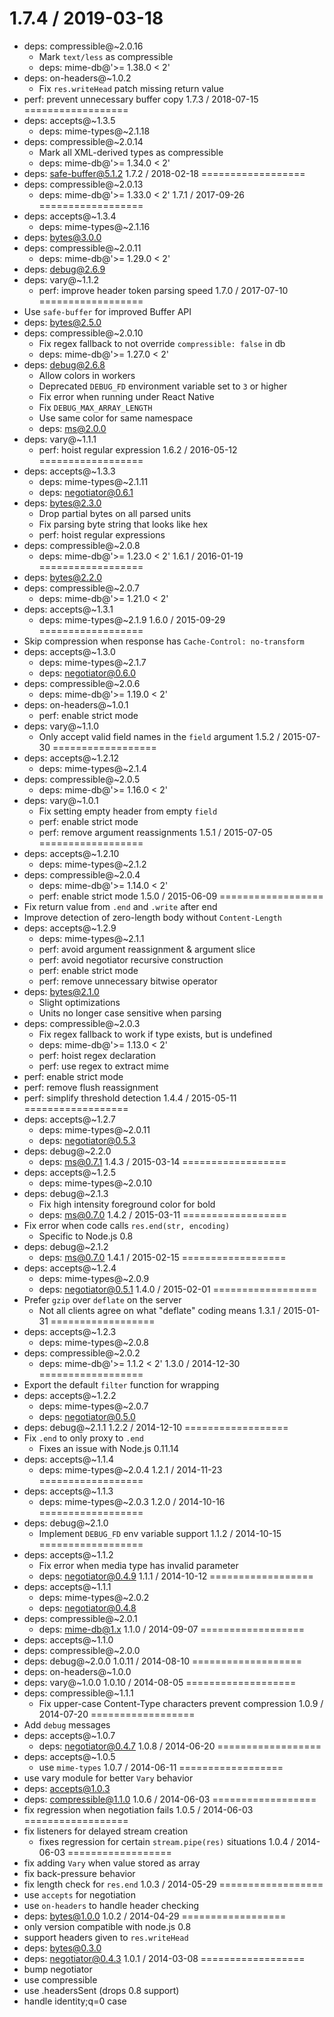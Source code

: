 1.7.4 / 2019-03-18
==================
  * deps: compressible@~2.0.16
    - Mark `text/less` as compressible
    - deps: mime-db@'>= 1.38.0 < 2'
  * deps: on-headers@~1.0.2
    - Fix `res.writeHead` patch missing return value
  * perf: prevent unnecessary buffer copy
1.7.3 / 2018-07-15
==================
  * deps: accepts@~1.3.5
    - deps: mime-types@~2.1.18
  * deps: compressible@~2.0.14
    - Mark all XML-derived types as compressible
    - deps: mime-db@'>= 1.34.0 < 2'
  * deps: safe-buffer@5.1.2
1.7.2 / 2018-02-18
==================
  * deps: compressible@~2.0.13
    - deps: mime-db@'>= 1.33.0 < 2'
1.7.1 / 2017-09-26
==================
  * deps: accepts@~1.3.4
    - deps: mime-types@~2.1.16
  * deps: bytes@3.0.0
  * deps: compressible@~2.0.11
    - deps: mime-db@'>= 1.29.0 < 2'
  * deps: debug@2.6.9
  * deps: vary@~1.1.2
    - perf: improve header token parsing speed
1.7.0 / 2017-07-10
==================
  * Use `safe-buffer` for improved Buffer API
  * deps: bytes@2.5.0
  * deps: compressible@~2.0.10
    - Fix regex fallback to not override `compressible: false` in db
    - deps: mime-db@'>= 1.27.0 < 2'
  * deps: debug@2.6.8
    - Allow colors in workers
    - Deprecated `DEBUG_FD` environment variable set to `3` or higher
    - Fix error when running under React Native
    - Fix `DEBUG_MAX_ARRAY_LENGTH`
    - Use same color for same namespace
    - deps: ms@2.0.0
  * deps: vary@~1.1.1
    - perf: hoist regular expression
1.6.2 / 2016-05-12
==================
  * deps: accepts@~1.3.3
    - deps: mime-types@~2.1.11
    - deps: negotiator@0.6.1
  * deps: bytes@2.3.0
    - Drop partial bytes on all parsed units
    - Fix parsing byte string that looks like hex
    - perf: hoist regular expressions
  * deps: compressible@~2.0.8
    - deps: mime-db@'>= 1.23.0 < 2'
1.6.1 / 2016-01-19
==================
  * deps: bytes@2.2.0
  * deps: compressible@~2.0.7
    - deps: mime-db@'>= 1.21.0 < 2'
  * deps: accepts@~1.3.1
    - deps: mime-types@~2.1.9
1.6.0 / 2015-09-29
==================
  * Skip compression when response has `Cache-Control: no-transform`
  * deps: accepts@~1.3.0
    - deps: mime-types@~2.1.7
    - deps: negotiator@0.6.0
  * deps: compressible@~2.0.6
    - deps: mime-db@'>= 1.19.0 < 2'
  * deps: on-headers@~1.0.1
    - perf: enable strict mode
  * deps: vary@~1.1.0
    - Only accept valid field names in the `field` argument
1.5.2 / 2015-07-30
==================
  * deps: accepts@~1.2.12
    - deps: mime-types@~2.1.4
  * deps: compressible@~2.0.5
    - deps: mime-db@'>= 1.16.0 < 2'
  * deps: vary@~1.0.1
    - Fix setting empty header from empty `field`
    - perf: enable strict mode
    - perf: remove argument reassignments
1.5.1 / 2015-07-05
==================
  * deps: accepts@~1.2.10
    - deps: mime-types@~2.1.2
  * deps: compressible@~2.0.4
    - deps: mime-db@'>= 1.14.0 < 2'
    - perf: enable strict mode
1.5.0 / 2015-06-09
==================
  * Fix return value from `.end` and `.write` after end
  * Improve detection of zero-length body without `Content-Length`
  * deps: accepts@~1.2.9
    - deps: mime-types@~2.1.1
    - perf: avoid argument reassignment & argument slice
    - perf: avoid negotiator recursive construction
    - perf: enable strict mode
    - perf: remove unnecessary bitwise operator
  * deps: bytes@2.1.0
    - Slight optimizations
    - Units no longer case sensitive when parsing
  * deps: compressible@~2.0.3
    - Fix regex fallback to work if type exists, but is undefined
    - deps: mime-db@'>= 1.13.0 < 2'
    - perf: hoist regex declaration
    - perf: use regex to extract mime
  * perf: enable strict mode
  * perf: remove flush reassignment
  * perf: simplify threshold detection
1.4.4 / 2015-05-11
==================
  * deps: accepts@~1.2.7
    - deps: mime-types@~2.0.11
    - deps: negotiator@0.5.3
  * deps: debug@~2.2.0
    - deps: ms@0.7.1
1.4.3 / 2015-03-14
==================
  * deps: accepts@~1.2.5
    - deps: mime-types@~2.0.10
  * deps: debug@~2.1.3
    - Fix high intensity foreground color for bold
    - deps: ms@0.7.0
1.4.2 / 2015-03-11
==================
  * Fix error when code calls `res.end(str, encoding)`
    - Specific to Node.js 0.8
  * deps: debug@~2.1.2
    - deps: ms@0.7.0
1.4.1 / 2015-02-15
==================
  * deps: accepts@~1.2.4
    - deps: mime-types@~2.0.9
    - deps: negotiator@0.5.1
1.4.0 / 2015-02-01
==================
  * Prefer `gzip` over `deflate` on the server
    - Not all clients agree on what "deflate" coding means
1.3.1 / 2015-01-31
==================
  * deps: accepts@~1.2.3
    - deps: mime-types@~2.0.8
  * deps: compressible@~2.0.2
    - deps: mime-db@'>= 1.1.2 < 2'
1.3.0 / 2014-12-30
==================
  * Export the default `filter` function for wrapping
  * deps: accepts@~1.2.2
    - deps: mime-types@~2.0.7
    - deps: negotiator@0.5.0
  * deps: debug@~2.1.1
1.2.2 / 2014-12-10
==================
  * Fix `.end` to only proxy to `.end`
    - Fixes an issue with Node.js 0.11.14
  * deps: accepts@~1.1.4
    - deps: mime-types@~2.0.4
1.2.1 / 2014-11-23
==================
  * deps: accepts@~1.1.3
    - deps: mime-types@~2.0.3
1.2.0 / 2014-10-16
==================
  * deps: debug@~2.1.0
    - Implement `DEBUG_FD` env variable support
1.1.2 / 2014-10-15
==================
  * deps: accepts@~1.1.2
    - Fix error when media type has invalid parameter
    - deps: negotiator@0.4.9
1.1.1 / 2014-10-12
==================
  * deps: accepts@~1.1.1
    - deps: mime-types@~2.0.2
    - deps: negotiator@0.4.8
  * deps: compressible@~2.0.1
    - deps: mime-db@1.x
1.1.0 / 2014-09-07
==================
  * deps: accepts@~1.1.0
  * deps: compressible@~2.0.0
  * deps: debug@~2.0.0
1.0.11 / 2014-08-10
===================
  * deps: on-headers@~1.0.0
  * deps: vary@~1.0.0
1.0.10 / 2014-08-05
===================
  * deps: compressible@~1.1.1
    - Fix upper-case Content-Type characters prevent compression
1.0.9 / 2014-07-20
==================
  * Add `debug` messages
  * deps: accepts@~1.0.7
    - deps: negotiator@0.4.7
1.0.8 / 2014-06-20
==================
  * deps: accepts@~1.0.5
    - use `mime-types`
1.0.7 / 2014-06-11
==================
 * use vary module for better `Vary` behavior
 * deps: accepts@1.0.3
 * deps: compressible@1.1.0
1.0.6 / 2014-06-03
==================
 * fix regression when negotiation fails
1.0.5 / 2014-06-03
==================
 * fix listeners for delayed stream creation
   - fixes regression for certain `stream.pipe(res)` situations
1.0.4 / 2014-06-03
==================
 * fix adding `Vary` when value stored as array
 * fix back-pressure behavior
 * fix length check for `res.end`
1.0.3 / 2014-05-29
==================
 * use `accepts` for negotiation
 * use `on-headers` to handle header checking
 * deps: bytes@1.0.0
1.0.2 / 2014-04-29
==================
 * only version compatible with node.js 0.8
 * support headers given to `res.writeHead`
 * deps: bytes@0.3.0
 * deps: negotiator@0.4.3
1.0.1 / 2014-03-08
==================
 * bump negotiator
 * use compressible
 * use .headersSent (drops 0.8 support)
 * handle identity;q=0 case

